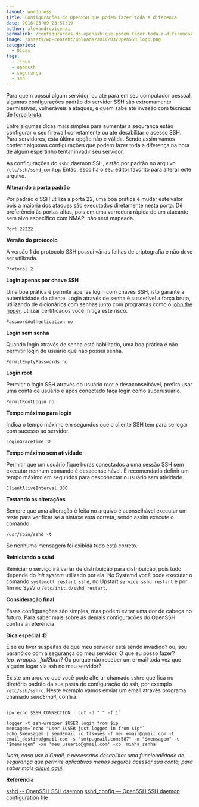 ```yaml
---
layout: wordpress
title: Configurações do OpenSSH que podem fazer toda a diferença
date: 2016-03-09 23:57:19
author: alexandrevicenzi
permalink: /configuracoes-do-openssh-que-podem-fazer-toda-a-diferenca/
image: /assets/wp-content/uploads/2016/03/OpenSSH_logo.png
categories:
  - Dicas
tags:
  - linux
  - openssh
  - segurança
  - ssh
---
```


Para quem possui algum servidor, ou até para em seu computador pessoal, algumas configurações padrão do servidor SSH são extremamente permissivas, vulneráveis a ataques, e quem sabe até invasão com técnicas de <a href="https://en.wikipedia.org/wiki/Brute-force_attack" target="_blank">força bruta</a>.

Entre algumas dicas mais simples para aumentar a segurança estão configurar o seu firewall corretamente ou até desabilitar o acesso SSH. Para servidores, esta última opção não é válida. Sendo assim vamos conferir algumas configurações que podem fazer toda a diferença na hora de algum espertinho tentar invadir seu servidor.

<!--more-->

As configurações do <code>sshd</code>,daemon SSH, estão por padrão no arquivo <code>/etc/ssh/sshd_config</code>. Então, escolha o seu editor favorito para alterar este arquivo.

<strong>Alterando a porta padrão</strong>

Por padrão o SSH utiliza a porta 22, uma boa prática é mudar este valor pois a maioria dos ataques são executados diretamente nesta porta. Dê preferência às portas altas, pois em uma varredura rápida de um atacante sem alvo específico com NMAP, não será mapeada.

<code>Port 22222</code>

<strong>Versão do protocolo</strong>

A versão 1 do protocolo SSH possui várias falhas de criptografia e não deve ser utilizada.

<code>Protocol 2</code>

<strong>Login apenas por chave SSH</strong>

Uma boa prática é permitir apenas login com chaves SSH, isto garante a autenticidade do cliente. Login através de senha é suscetível a força bruta, utilizando de dicionários com senhas junto com programas como o <a href="https://pt.wikipedia.org/wiki/John_the_Ripper" target="_blank">john the ripper</a>, utilizar certificados você mitiga este risco.

<code>PasswordAuthentication no</code>

<strong>Login sem senha</strong>

Quando login através de senha está habilitado, uma boa prática é não permitir login de usuário que não possui senha.

<code>PermitEmptyPasswords no</code>

<strong>Login root</strong>

Permitir o login SSH através do usuário root é desaconselhável, prefira usar uma conta de usuário e após conectado faça login como superusuário.

<code>PermitRootLogin no</code>

<strong>Tempo máximo para login</strong>

Indica o tempo máximo em segundos que o cliente SSH tem para se logar com sucesso ao servidor.

<code>LoginGraceTime 30</code>

<strong>Tempo máximo sem atividade</strong>

Permitir que um usuário fique horas conectados a uma sessão SSH sem executar nenhum comando é desaconselhável. É recomendado definir um tempo máximo em segundos para desconectar o usuário sem atividade.

<code>ClientAliveInterval 300</code>

<strong>Testando as alterações</strong>

Sempre que uma alteração é feita no arquivo é aconselhável executar um teste para verificar se a sintaxe está correta, sendo assim execute o comando:

<code>/usr/sbin/sshd -t</code>

Se nenhuma mensagem foi exibida tudo está correto.

<strong>Reiniciando o sshd</strong>

Reiniciar o serviço irá variar de distribuição para distribuição, pois tudo depende do <em>init system</em> utilizado por ela. No Systemd você pode executar o comando <code>systemctl restart sshd</code>, no Upstart <code>service sshd restart</code> e por fim no SysV o <code>/etc/init.d/sshd restart</code>.

<strong>Consideração final</strong>

Essas configurações são simples, mas podem evitar uma dor de cabeça no futuro. Para saber mais sobre as demais configurações do OpenSSH confira a referência.

<strong>Dica especial :D</strong>

E se eu tiver suspeitas de que meu servidor está sendo invadido? ou, sou paranóico com a segurança do meu servidor. O que eu posso fazer? <em>tcp_wrapper</em>, <em>fail2ban</em>? Ou porque não receber um e-mail toda vez que alguém logar via ssh no meu servidor?

Existe um arquivo que você pode alterar chamado <code>sshrc</code> que fica no diretório padrão da sua pasta de configuração do ssh, por exemplo <code>/etc/ssh/sshrc</code>. Neste exemplo vamos enviar um email através programa chamado <em>sendEmail</em>, confira.

<pre><code class="bash">
ip=`echo $SSH_CONNECTION | cut -d &quot; &quot; -f 1`

logger -t ssh-wrapper $USER login from $ip
mensagem=`echo &quot;User $USER just logged in from $ip&quot;`
echo $mensagem | sendEmail -o tls=yes -f meu_email@gmail.com -t email_destino@gmail.com -s &quot;smtp.gmail.com:587&quot; -m &quot;$mensagem&quot; -u &quot;$mensagem&quot; -xu 'meu_usuario@gmail.com' -xp 'minha_senha'
</code></pre>

<em>Nota, caso use o Gmail, é necessário desabilitar uma funcionalidade de segurança que permite aplicativos menos seguros acessar sua conta, para saber mais <a href="https://www.google.com/settings/security/lesssecureapps" target="_blank">clique aqui</a>.</em>

<strong>Referência</strong>

<a href="http://www.freebsd.org/cgi/man.cgi?sshd(8)" target="_blank">sshd -- OpenSSH SSH daemon</a>
<a href="http://www.openbsd.org/cgi-bin/man.cgi/OpenBSD-current/man5/sshd_config.5?query=sshd_config" target="_blank">sshd_config — OpenSSH SSH daemon configuration file</a>